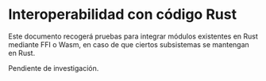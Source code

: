 # Interoperabilidad con código Rust

Este documento recogerá pruebas para integrar módulos existentes en Rust mediante FFI o Wasm, en caso de que ciertos subsistemas se mantengan en Rust.

Pendiente de investigación.
